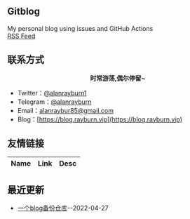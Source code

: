 ## Gitblog
My personal blog using issues and GitHub Actions    
[RSS Feed](https://raw.githubusercontent.com/AlanRayburn/gitblog_backup/main/feed.xml)
## 联系方式
**<p align="center">时常游荡,偶尔停留~</p>**
- Twitter：[@alanrayburn1](https://twitter.com/alanrayburn1)
- Telegram：[@alanrayburn](https://t.me/alanrayburn)
- Email：[alanraybur85@gmail.com](mailto:alanraybur85@gmail.com)
- Blog：[https://blog.rayburn.vip](https://blog.rayburn.vip)
## 友情链接
| Name | Link | Desc | 
 | ---- | ---- | ---- |
## 最近更新
- [一个blog备份仓库](https://github.com/AlanRayburn/gitblog_backup/issues/1)--2022-04-27
